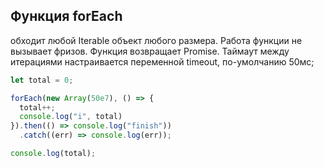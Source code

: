 ## Функция forEach

обходит любой Iterable объект любого размера. Работа функции не вызывает фризов. Функция возвращает Promise.
Таймаут между итерациями настраивается переменной timeout, по-умолчанию 50мс;

```js
let total = 0;

forEach(new Array(50e7), () => {
  total++;
  console.log("i", total)
}).then(() => console.log("finish"))
  .catch((err) => console.log(err));

console.log(total);
```
